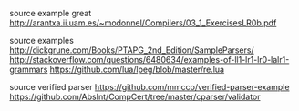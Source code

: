 
source example great
  http://arantxa.ii.uam.es/~modonnel/Compilers/03_1_ExercisesLR0b.pdf

source examples
  http://dickgrune.com/Books/PTAPG_2nd_Edition/SampleParsers/
  http://stackoverflow.com/questions/6480634/examples-of-ll1-lr1-lr0-lalr1-grammars
  https://github.com/lua/lpeg/blob/master/re.lua

source verified parser
  https://github.com/mmcco/verified-parser-example
  https://github.com/AbsInt/CompCert/tree/master/cparser/validator
